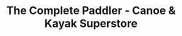 ---
title: "The Complete Paddler - Canoe & Kayak Superstore"
url: /toronto/the-complete-paddler-canoe-und-kayak-superstore/
shop: Sport
---
